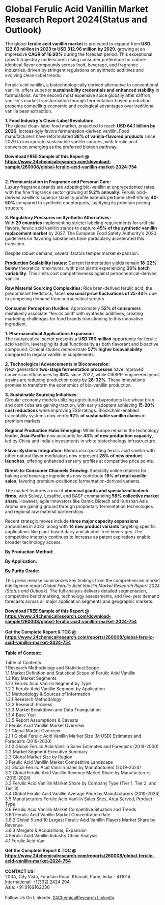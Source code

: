 <h1>Global Ferulic Acid Vanillin Market Research Report 2024(Status and Outlook)</h1><p>The global <strong>ferulic acid vanillin market</strong> is projected to expand from <strong>USD 122.63 million in 2023 to USD 312.96 million by 2029</strong>, growing at an impressive <strong>CAGR of 16.90%</strong> during the forecast period. This exceptional growth trajectory underscores rising consumer preference for nature-identical flavor compounds across food, beverage, and fragrance industries, driven by stringent regulations on synthetic additives and evolving clean-label trends.</p><p>Ferulic acid vanillin, a biotechnologically derived alternative to conventional vanillin, offers superior <strong>sustainability credentials and enhanced stability</strong> in formulations. As the second most expensive spice globally after saffron, vanillin's market transformation through fermentation-based production presents compelling economic and ecological advantages over traditional vanilla bean extraction.</p><p><strong>1. Food Industry's Clean-Label Revolution:</strong><br>
The global clean-label food market, projected to reach <strong>USD 64.1 billion by 2026</strong>, increasingly favors fermentation-derived vanillin. Food manufacturers have reformulated <strong>38% of vanilla-flavored products</strong> since 2020 to incorporate sustainable vanillin sources, with ferulic acid conversion emerging as the preferred biotech pathway.</p><div><b>Download FREE Sample of this Report @ 
            <a href="https://www.24chemicalresearch.com/download-sample/260008/global-ferulic-acid-vanillin-market-2024-754">
            https://www.24chemicalresearch.com/download-sample/260008/global-ferulic-acid-vanillin-market-2024-754</a></b></div><br><p><strong>2. Premiumization in Fragrance and Personal Care:</strong><br>
Luxury fragrance brands are adopting bio-vanillin at unprecedented rates, with the fine fragrance sector growing at <strong>9.2% annually</strong>. Ferulic acid-derived vanillin's superior stability profile extends perfume shelf-life by <strong>40-50%</strong> compared to synthetic counterparts, justifying its premium pricing structure.</p><p><strong>3. Regulatory Pressures on Synthetic Alternatives:</strong><br>
With <strong>29 countries</strong> implementing stricter labeling requirements for artificial flavors, ferulic acid vanillin stands to capture <strong>45% of the synthetic vanillin replacement market</strong> by 2027. The European Food Safety Authority's 2023 guidelines on flavoring substances have particularly accelerated this transition.</p><p>Despite robust demand, several factors temper market expansion:</p><p><strong>Production Scalability Issues:</strong> Current fermentation yields remain <strong>18-22% below</strong> theoretical maximums, with pilot plants experiencing <strong>30% batch variability</strong>. This limits cost competitiveness against petrochemical-derived vanillin.</p><p><strong>Raw Material Sourcing Complexities:</strong> Rice bran-derived ferulic acid, the predominant feedstock, faces <strong>seasonal price fluctuations of 25-40%</strong> due to competing demand from nutraceutical sectors.</p><p><strong>Consumer Perception Hurdles:</strong> Approximately <strong>52% of consumers</strong> mistakenly associate "ferulic acid" with synthetic additives, creating marketing challenges for food brands transitioning to this innovative ingredient.</p><p><strong>1. Pharmaceutical Applications Expansion:</strong><br>
The nutraceutical sector presents a <strong>USD 780 million</strong> opportunity for ferulic acid vanillin, leveraging its dual functionality as both flavorant and bioactive compound. Clinical studies demonstrate <strong>57% higher bioavailability</strong> compared to regular vanillin in supplements.</p><p><strong>2. Technological Advancements in Bioconversion:</strong><br>
Next-generation <strong>two-stage fermentation processes</strong> have improved conversion efficiencies by <strong>35%</strong> since 2022, while CRISPR-engineered yeast strains are reducing production costs by <strong>28-32%</strong>. These innovations promise to transform the economics of bio-vanillin production.</p><p><strong>3. Sustainable Sourcing Initiatives:</strong><br>
Circular economy models utilizing agricultural byproducts like wheat bran and corn cobs are gaining traction, with early adopters achieving <strong>15-20% cost reductions</strong> while improving ESG ratings. Blockchain-enabled traceability systems now verify <strong>92% of sustainable vanillin claims</strong> in premium markets.</p><p><strong>Regional Production Hubs Emerging:</strong> While Europe remains the technology leader, <strong>Asia-Pacific</strong> now accounts for <strong>43% of new production capacity</strong>, led by China and India's investments in white biotechnology infrastructure.</p><p><strong>Flavor Systems Integration:</strong> Blends incorporating ferulic acid vanillin with other natural flavor modulators now represent <strong>28% of new product launches</strong>, offering enhanced sensory profiles at competitive price points.</p><p><strong>Direct-to-Consumer Channels Growing:</strong> Specialty online retailers for baking and beverage ingredients now contribute <strong>19% of retail vanillin sales</strong>, favoring premium-positioned fermentation-derived variants.</p><p>The market features a mix of <strong>chemical giants and specialized biotech firms</strong>, with Solvay, Lesaffre, and BASF commanding <strong>58% collective market share</strong>. However, agile innovators like Oamic Biotech and Kunshan Asia Aroma are gaining ground through proprietary fermentation technologies and regional raw material partnerships.</p><p>Recent strategic moves include <strong>three major capacity expansions</strong> announced in 2023, along with <strong>14 new product variants</strong> targeting specific applications like plant-based dairy and alcohol-free beverages. The competitive intensity continues to increase as patent expirations enable broader technology access.</p><p><strong>By Production Method:</strong></p><p><strong>By Application:</strong></p><p><strong>By Purity Grade:</strong></p><p>This press release summarizes key findings from the comprehensive market intelligence report <em>Global Ferulic Acid Vanillin Market Research Report 2024 (Status and Outlook)</em>. The full analysis delivers detailed segmentation, competitive benchmarking, technology assessments, and five-year demand forecasts across all major application segments and geographic markets.</p><div><b>Download FREE Sample of this Report @ 
            <a href="https://www.24chemicalresearch.com/download-sample/260008/global-ferulic-acid-vanillin-market-2024-754">
            https://www.24chemicalresearch.com/download-sample/260008/global-ferulic-acid-vanillin-market-2024-754</a></b></div><br><div><b>Get the Complete Report & TOC @ 
            <a href="https://www.24chemicalresearch.com/reports/260008/global-ferulic-acid-vanillin-market-2024-754">
            https://www.24chemicalresearch.com/reports/260008/global-ferulic-acid-vanillin-market-2024-754</a></b></div><br>
            <b>Table of Content:</b><p>Table of Contents<br />
1 Research Methodology and Statistical Scope<br />
1.1 Market Definition and Statistical Scope of Ferulic Acid Vanillin<br />
1.2 Key Market Segments<br />
1.2.1 Ferulic Acid Vanillin Segment by Type<br />
1.2.2 Ferulic Acid Vanillin Segment by Application<br />
1.3 Methodology & Sources of Information<br />
1.3.1 Research Methodology<br />
1.3.2 Research Process<br />
1.3.3 Market Breakdown and Data Triangulation<br />
1.3.4 Base Year<br />
1.3.5 Report Assumptions & Caveats<br />
2 Ferulic Acid Vanillin Market Overview<br />
2.1 Global Market Overview<br />
2.1.1 Global Ferulic Acid Vanillin Market Size (M USD) Estimates and Forecasts (2019-2030)<br />
2.1.2 Global Ferulic Acid Vanillin Sales Estimates and Forecasts (2019-2030)<br />
2.2 Market Segment Executive Summary<br />
2.3 Global Market Size by Region<br />
3 Ferulic Acid Vanillin Market Competitive Landscape<br />
3.1 Global Ferulic Acid Vanillin Sales by Manufacturers (2019-2024)<br />
3.2 Global Ferulic Acid Vanillin Revenue Market Share by Manufacturers (2019-2024)<br />
3.3 Ferulic Acid Vanillin Market Share by Company Type (Tier 1, Tier 2, and Tier 3)<br />
3.4 Global Ferulic Acid Vanillin Average Price by Manufacturers (2019-2024)<br />
3.5 Manufacturers Ferulic Acid Vanillin Sales Sites, Area Served, Product Type<br />
3.6 Ferulic Acid Vanillin Market Competitive Situation and Trends<br />
3.6.1 Ferulic Acid Vanillin Market Concentration Rate<br />
3.6.2 Global 5 and 10 Largest Ferulic Acid Vanillin Players Market Share by Revenue<br />
3.6.3 Mergers & Acquisitions, Expansion<br />
4 Ferulic Acid Vanillin Industry Chain Analysis<br />
4.1 Ferulic Acid Vani</p><div><b>Get the Complete Report & TOC @ 
            <a href="https://www.24chemicalresearch.com/reports/260008/global-ferulic-acid-vanillin-market-2024-754">
            https://www.24chemicalresearch.com/reports/260008/global-ferulic-acid-vanillin-market-2024-754</a></b></div><br><b>CONTACT US:</b><br>
            203A, City Vista, Fountain Road, Kharadi, Pune, India - 411014<br>
            International: +1(332) 2424 294<br>
            Asia: +91 9169162030 <br><br>
            Follow Us On LinkedIn: <a href="https://www.linkedin.com/company/24chemicalresearch/">24ChemicalResearch LinkedIn</a>